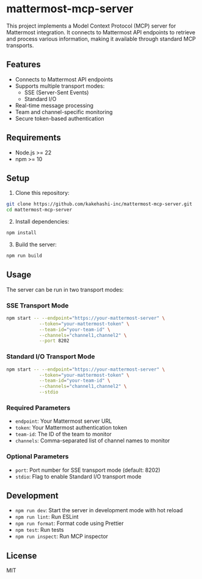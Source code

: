 # mattermost-mcp-server

This project implements a Model Context Protocol (MCP) server for Mattermost integration. It connects to Mattermost API endpoints to retrieve and process various information, making it available through standard MCP transports.

## Features

- Connects to Mattermost API endpoints
- Supports multiple transport modes:
  - SSE (Server-Sent Events)
  - Standard I/O
- Real-time message processing
- Team and channel-specific monitoring
- Secure token-based authentication

## Requirements

- Node.js >= 22
- npm >= 10

## Setup

1. Clone this repository:

```bash
git clone https://github.com/kakehashi-inc/mattermost-mcp-server.git
cd mattermost-mcp-server
```

2. Install dependencies:

```bash
npm install
```

3. Build the server:

```bash
npm run build
```

## Usage

The server can be run in two transport modes:

### SSE Transport Mode

```bash
npm start -- --endpoint="https://your-mattermost-server" \
            --token="your-mattermost-token" \
            --team-id="your-team-id" \
            --channels="channel1,channel2" \
            --port 8202
```

### Standard I/O Transport Mode

```bash
npm start -- --endpoint="https://your-mattermost-server" \
            --token="your-mattermost-token" \
            --team-id="your-team-id" \
            --channels="channel1,channel2" \
            --stdio
```

### Required Parameters

- `endpoint`: Your Mattermost server URL
- `token`: Your Mattermost authentication token
- `team-id`: The ID of the team to monitor
- `channels`: Comma-separated list of channel names to monitor

### Optional Parameters

- `port`: Port number for SSE transport mode (default: 8202)
- `stdio`: Flag to enable Standard I/O transport mode

## Development

- `npm run dev`: Start the server in development mode with hot reload
- `npm run lint`: Run ESLint
- `npm run format`: Format code using Prettier
- `npm test`: Run tests
- `npm run inspect`: Run MCP inspector

## License

MIT
